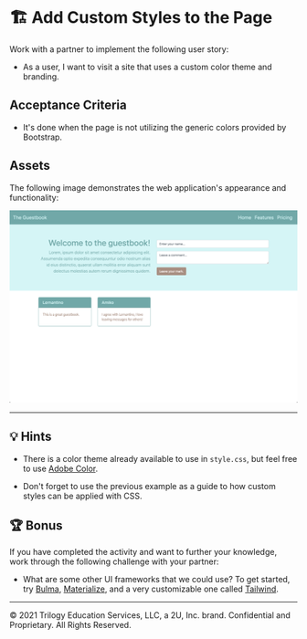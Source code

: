 # 🏗 Add Custom Styles to the Page

Work with a partner to implement the following user story:

- As a user, I want to visit a site that uses a custom color theme and branding.

## Acceptance Criteria

- It's done when the page is not utilizing the generic colors provided by Bootstrap.

## Assets

The following image demonstrates the web application's appearance and functionality:

![A guestbook webpage features custom colors instead of the built-in colors provided by Bootstrap.](./Images/01-solved-screenshot.png)

---

## 💡 Hints

- There is a color theme already available to use in `style.css`, but feel free to use [Adobe Color](https://color.adobe.com/).

- Don't forget to use the previous example as a guide to how custom styles can be applied with CSS.

## 🏆 Bonus

If you have completed the activity and want to further your knowledge, work through the following challenge with your partner:

- What are some other UI frameworks that we could use? To get started, try [Bulma](https://bulma.io/), [Materialize](https://materializecss.com/), and a very customizable one called [Tailwind](https://tailwindcss.com/).

---

© 2021 Trilogy Education Services, LLC, a 2U, Inc. brand. Confidential and Proprietary. All Rights Reserved.
